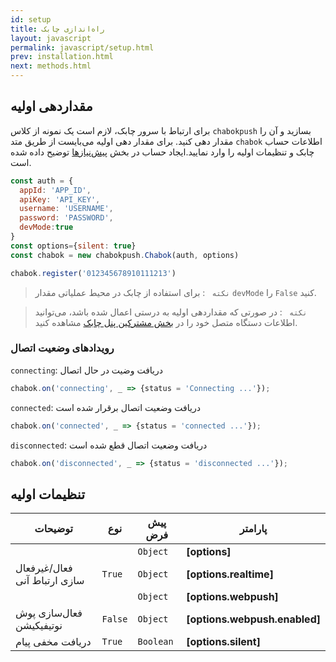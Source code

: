 ```yaml
---
id: setup
title: راه‌اندازی چابک
layout: javascript
permalink: javascript/setup.html
prev: installation.html
next: methods.html
---
```


## مقدار‌دهی اولیه
برای ارتباط با سرور چابک، لازم است یک نمونه از کلاس  `chabokpush` بسازید و آن را مقدار دهی کنید.
برای مقدار دهی اولیه می‌بایست از طریق متد `chabok` اطلاعات حساب چابک و تنظیمات اولیه را وارد نمایید.ایجاد حساب در بخش [پیش‌نیازها](required.html) توضیح داده شده است.

```javascript
const auth = {
  appId: 'APP_ID',
  apiKey: 'API_KEY',
  username: 'USERNAME',
  password: 'PASSWORD',
  devMode:true
}
const options={silent: true}
const chabok = new chabokpush.Chabok(auth, options)

chabok.register('012345678910111213')
```

> `نکته ` : برای استفاده از چابک در محیط عملیاتی مقدار `devMode` را `False` کنید. 

> `نکته ` : در صورتی که مقداردهی اولیه به درستی اعمال شده باشد، می‌توانید اطلاعات دستگاه متصل خود را در [بخش مشترکین پنل چابک](https://sandbox.push.adpdigital.com/front/users/subscribers/list) مشاهده کنید. 

### رویدادهای وضعیت اتصال

`connecting`: دریافت وضیت در حال اتصال

```javascript
chabok.on('connecting', _ => {status = 'Connecting ...'}); 
```

`connected`: دریافت وضعیت اتصال برقرار شده است

```javascript
chabok.on('connected', _ => {status = 'connected ...'}); 
```

`disconnected`: دریافت وضعیت اتصال قطع شده است

```javascript
chabok.on('disconnected', _ => {status = 'disconnected ...'}); 
```

## تنظیمات اولیه

| توضیحات | نوع | پیش فرض | پارامتر |
| --- | --- | --- | --- |
|  |  | `Object` | **[options]** |
| فعال/غیرفعال سازی ارتباط آنی | <code>True</code> | <code>Object</code> | **[options.realtime]** |
|  |  | <code>Object</code> | **[options.webpush]** |
| فعال‌سازی پوش ‌نوتیفیکیشن | <code>False</code> | <code>Object</code> | **[options.webpush.enabled]** |
| دریافت مخفی پیام | <code>True</code> | <code>Boolean</code> | **[options.silent]** |

